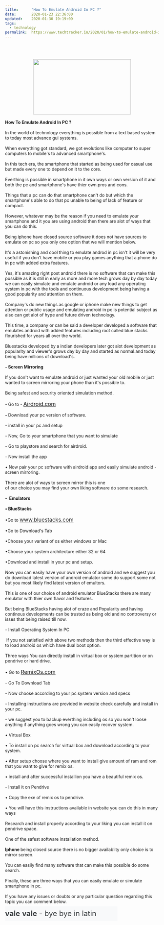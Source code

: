 ```yaml
---
title:		"How To Emulate Android In PC ?"
date:		2020-01-23 22:36:00
updated:	2020-01-30 19:19:09
tags: 
  - technology	
permalink:	https://www.techtracker.in/2020/01/how-to-emulate-android-in-pc.html
---
```


<div><b><br><div class="separator" style="clear: both; text-align: center;"><br><div class="separator" style="clear: both; text-align: center;"><br><div class="separator" style="clear: both; text-align: center;"><a href="https://lh3.googleusercontent.com/-bYAbd7vHNoc/Xi6EDYK-RKI/AAAAAAAAA84/f64t_jgriSsv8Fiz7_32_FcbMjSFY9GAQCLcBGAsYHQ/s1600/IMG_20200126_160431_399.jpg" imageanchor="1" style="margin-left: 1em; margin-right: 1em;"><img src="https://lh3.googleusercontent.com/-bYAbd7vHNoc/Xi6EDYK-RKI/AAAAAAAAA84/f64t_jgriSsv8Fiz7_32_FcbMjSFY9GAQCLcBGAsYHQ/s1600/IMG_20200126_160431_399.jpg" border="0" data-original-width="1280" data-original-height="720" width="320" height="180"></a></div><br></div></div></b></div><b>How To Emulate Android In PC ?</b><div><div class="separator" style="clear: both; text-align: center;"><br></div></div><div>In the world of technology everything is possible from a text based system to today most advance gui systems.&nbsp;</div><div><br></div><div>When everything got standard, we got evolutions like computer to super computers to mobile's to advanced smartphone's.</div><div><br></div><div>In this tech era, the smartphone that started as being used for casual use but made every one to depend on it to the core.</div><div><br></div><div>Everthing is possible in smartphone in it own ways or own version of it and both the pc and smartphone's have thier own pros and cons.</div><div><br></div><div>Things that a pc can do that smartphone can't do but which the smartphone's able to do that pc unable to being of lack of feature or compact.</div><div><br></div><div>However, whatever may be the reason if you need to emulate your smartphone and it you are using android then there are alot of ways that you can do this.</div><div><br></div><div>Being iphone have closed source software it does not have sources to emulate on pc so you only one option that we will mention below.</div><div><br></div><div>It's a astonishing and cool thing to emulate androd in pc isn't it will be very useful if you don't have mobile or you play games anything that a phone do in pc with added extra features.</div><div><br></div><div>Yes, it's amazing right post android there is no software that can make this possible as it is still in early as more and more tech grows day by day today we can easily simulate and emulate android or any load any operating system in pc with the tools and continuous development being having a good popularity and attention on them.</div><div><br></div><div>Company's do new things as google or iphone make new things to get attention or public usage and emulating android in pc is potential subject as also can get alot of hype and future driven technology.</div><div><br></div><div>This time, a company or can be said a developer developed a software that emulates android with added features including root called blue stacks flourished for years all over the world.</div><div><br></div><div>Bluestacks developed by a indian developers later got alot development as popularity and viewer's grows day by day and started as normal.and today being have millions of download's.</div><div><br></div><div><b>- Screen Mirroring&nbsp;</b></div><div><b><br></b></div><div>If you don't want to emulate android or just wanted your old mobile or just wanted to screen mirroring your phone than it's possible to.</div><div><br></div><div>Being safest and security oriented simulation method.</div><div><br></div><div><b>- </b>Go to -&nbsp;<a href="Airdroid.com" target="_blank" style="font-size: 1.25em;">Airdroid.com</a></div><div><b><br></b></div><div><b>- </b>Download your pc version of software.</div><div><br></div><div>- install in your pc and setup&nbsp;</div><div><br></div><div>- Now, Go to your smartphone that you want to simulate&nbsp;</div><div><br></div><div>- Go to playstore and search for airdroid.</div><div><br></div><div>- Now install the app</div><div><br></div><div>• Now pair your pc software with airdroid app and easily simulate android - screen mirroring.</div><div><br></div><div>There are alot of ways to screen mirror this is one</div><div>of our choice you may find your own liking software do some research.</div><div><br></div><div><b>-&nbsp; Emulators&nbsp;</b></div><div><br></div><div><b>• BlueStacks</b></div><div><br></div><div>•Go to&nbsp;<a href="www.bluestacks.com" target="_blank" style="font-size: 1.25em;">www.bluestacks.com</a></div><div><br></div><div>•Go to Download's Tab&nbsp;</div><div><br></div><div>•Choose your variant of os either windows or Mac&nbsp;</div><div><br></div><div>•Choose your system architecture either 32 or 64</div><div><br></div><div>•Download and install in your pc and setup.</div><div><br></div><div>Now you can easily have your own version of android and we suggest you do download latest version of android emulator some do support some not but you most likely find latest version of emultors.</div><div><br></div><div>This is one of our choice of android emulator BlueStacks there are many emulator with thier own flavor and features.</div><div><br></div><div>But being BlueStacks having alot of craze and Popularity and having continous developments can be trusted as being old and no controversy or isses that being raised till now.</div><div><br></div><div>- Install Operating System In PC</div><div><br></div><div>&nbsp;If you not satisfied with above two methods then the third effective way is to load android os which have dual boot option.</div><div><br></div><div>Three ways You can directly install in virtual box or system partition or on pendrive or hard drive.</div><div><br></div><div>• Go to&nbsp;<a href="RemixOs.com" target="_blank" style="font-size: 1.25em;">RemixOs.com</a></div><div><br></div><div>- Go To Download Tab</div><div><br></div><div>- Now choose according to your pc system version and specs</div><div><br></div><div>- Installing instructions are provided in website check carefully and install in your pc.</div><div><br></div><div>- we suggest you to backup everthing including os so you won't loose anything if anything goes wrong you can easily recover system.</div><div><br></div><div>• Virtual Box</div><div><br></div><div>• To install on pc search for virtual box and download according to your system.</div><div><br></div><div>• After setup choose where you want to install give amount of ram and rom that you want to give for remix os.</div><div><br></div><div>• install and after successful installion you have a beautiful remix os.</div><div><br></div><div>- Install it on Pendrive</div><div><br></div><div>• Copy the exe of remix os to pendrive.</div><div><br></div><div>• You will have this instructions available in website you can do this in many ways&nbsp;</div><div><br></div><div>Research and install properly according to your liking you can install it on pendrive space.</div><div><br></div><div>One of the safest software installation method.</div><div><br></div><div><b>Iphone </b>being closed source there is no bigger availablity only choice is to mirror screen.</div><div><br></div><div>You can easily find many software that can make this possible do some search.&nbsp;</div><div><br></div><div>Finally, these are three ways that you can easily emulate or simulate smartphone in pc.</div><div><br></div><div>If you have any issues or doubts or any particular question regarding this topic you can comment below.</div><div><br></div><div><pre class="tw-data-text tw-text-large tw-ta" data-placeholder="Translation" id="tw-target-text" style="max-height: 999999px; font-size: 24px; line-height: 28px; background-color: rgb(248, 249, 250); border: none; padding: 10px 0.14em 10px 0px; position: relative; margin-top: -10px; margin-bottom: -10px; resize: none; font-family: inherit; overflow: hidden; width: 364.19px; white-space: pre-wrap; overflow-wrap: break-word; color: rgb(60, 64, 67);"><span lang="la" style="max-height: 999999px;"><b>vale</b> <b>vale</b> - bye bye in latin </span></pre></div>
<!-- no comments on this post -->